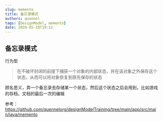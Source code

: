 ```yaml
---
slug: memento
title: 备忘录模式
authors: quennel
tags: [DesignModel, memento]
date: 2024-05-10T19:12
---
```


## 备忘录模式
行为型

> 在不破坏封闭的前提下捕获一个对象的内部状态，并在该对象之外保存这个状态，从而可以将对象恢复到原先保存的状态


顾名思义，弄一个备忘录去存储某一个状态，然后这个状态之后会用到，比如游戏的存档，文档的最后一次的编辑







参考：
https://github.com/quennelorg/designModelTraining/tree/main/app/src/main/java/memento